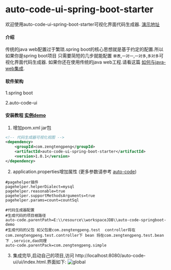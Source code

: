 # auto-code-ui-spring-boot-starter
欢迎使用auto-code-ui-spring-boot-starter可视化界面代码生成器. [演示地址](http://www.zengtengpeng.com/auto-code-ui/ui/index.html)
#### 介绍
传统的java web配置过于繁琐.spring boot的核心思想就是基于约定的配置.所以如果你是spring boot项目 
只需要简短的几步就能配置 `单表`,`一对一`,`一对多`,`多对多`可视化界面代码生成器.
如果你还在使用传统的java web工程.请看这篇 [如何与java-web集成](https://gitee.com/ztp/auto-code-ui).

#### 软件架构

1.spring boot

2.auto-code-ui

#### 安装教程 [实例demo](https://gitee.com/ztp/auto-code-springboot-demo)

1. 增加pom.xml jar包
```xml
<!-- 代码生成器可视化视图 -->
<dependency>
    <groupId>com.zengtengpeng</groupId>
    <artifactId>auto-code-ui-spring-boot-starter</artifactId>
    <version>1.0.1</version>
</dependency>
```
2. application.properties增加属性 (更多参数请参考 [auto-code](https://gitee.com/ztp/auto-code#3))
```
#pagehelper插件
pagehelper.helperDialect=mysql
pagehelper.reasonable=true
pagehelper.supportMethodsArguments=true
pagehelper.params=count=countSql

#代码生成器配置
#生成代码的项目根路径
auto-code.parentPath=E:\\resource\\workspaceJDB\\auto-code-springboot-demo
#生成代码的父包 如父包是com.zengtengpeng.test  controller将在com.zengtengpeng.test.controller下 bean 将在com.zengtengpeng.test.bean下 ,service,dao同理
auto-code.parentPack=com.zengtengpeng.simple
```

3. 集成完毕,启动自己的项目,访问 http://localhost:8080/auto-code-ui/ui/index.html.界面如下:
![global](http://images.zengtengpeng.com/auto-code-ui/global.png)

